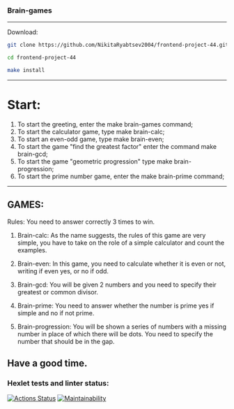 ### Brain-games
---
Download:
```bash
git clone https://github.com/NikitaRyabtsev2004/frontend-project-44.git
```
```bash
cd frontend-project-44
```
```bash
make install
```
---
# Start:
1. To start the greeting, enter the make brain-games command;
2. To start the calculator game, type make brain-calc;
3. To start an even-odd game, type make brain-even;
4. To start the game "find the greatest factor" enter the command make brain-gcd;
5. To start the game "geometric progression" type make brain-progression;
6. To start the prime number game, enter the make brain-prime command;
---
GAMES:
---
Rules:
You need to answer correctly 3 times to win.

1. Brain-calc:
As the name suggests, the rules of this game are very simple, you have to take on the role of a simple calculator and count the examples.

2. Brain-even:
In this game, you need to calculate whether it is even or not, writing if even yes, or no if odd.

3. Brain-gcd:
You will be given 2 numbers and you need to specify their greatest or common divisor.

4. Brain-prime:
You need to answer whether the number is prime yes if simple and no if not prime.

5. Brain-progression:
You will be shown a series of numbers with a missing number in place of which there will be dots. You need to specify the number that should be in the gap.

Have a good time.
---
### Hexlet tests and linter status:
[![Actions Status](https://github.com/NikitaRyabtsev2004/frontend-project-44/workflows/hexlet-check/badge.svg)](https://github.com/NikitaRyabtsev2004/frontend-project-44/actions)
[![Maintainability](https://api.codeclimate.com/v1/badges/4b1ffe80749c63c0bc88/maintainability)](https://codeclimate.com/github/NikitaRyabtsev2004/frontend-project-44/maintainability)
